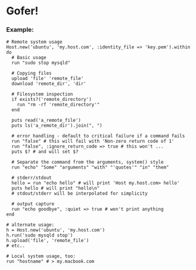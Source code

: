 # Gofer!

### Example:

    # Remote system usage
    Host.new('ubuntu', 'my.host.com', :identity_file => 'key.pem').within do
      # Basic usage
      run "sudo stop mysqld"

      # Copying files
      upload 'file' 'remote_file'
      download 'remote_dir', 'dir'

      # Filesystem inspection
      if exists?('remote_directory')
        run "rm -rf 'remote_directory'"
      end

      puts read('a_remote_file')
      puts ls('a_remote_dir').join(", ")

      # error handling - default to critical failure if a command fails
      run "false" # this will fail with 'Non-zero return code of 1'
      run "false", :ignore_return_code => true # this won't ...
      puts $? # and will set $?

      # Separate the command from the arguments, system() style
      run "echo" "Some" "arguments" "with" "'quotes'" "in" "them"

      # stderr/stdout
      hello = run "echo hello" # will print 'Host my.host.com> hello'
      puts hello # will print "hello\n"
      # stdout/stderr will be interpolated for simplicity

      # output capture
      run "echo goodbye", :quiet => true # won't print anything
    end

    # alternate usage:
    h = Host.new('ubuntu', 'my.host.com')
    h.run('sudo mysqld stop')
    h.upload('file', 'remote_file')
    # etc..

    # Local system usage, too:
    run "hostname" # > my.macbook.com
